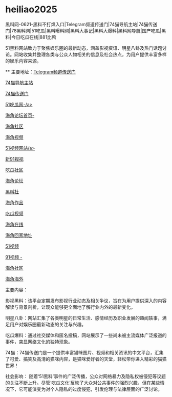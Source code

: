 # heiliao2025
黑料网-0621-黑料不打烊入口|Telegram频道传送门|74猫导航主站|74猫传送门|78黑料网|51吃瓜|黑料曝料网|黑料大事记|黑料大爆料|黑料网导航|国产吃瓜|黑料|今日吃瓜在线|881比鸭

51黑料网站致力于聚焦娱乐圈的最新动态，涵盖影视资讯、明星八卦及热门话题讨论。网站收集并整理各类与公众人物相关的信息及社会热点，为用户提供丰富多样的娱乐内容来源。

** 主要地址：<a href="https://74mao.com/">Telegram频道传送门</a>

<a href="https://74mao.com/">74猫导航主站</a>

<a href="https://74mao.com/">74猫传送门</a>

<a href="https://pi369.pages.dev/">51吃瓜网-/a>

<a href="https://hj-895.pages.dev/">海角论坛首页-</a>

<a href="https://hj-887.pages.dev/">海角社区</a>

<a href="https://hj-910.pages.dev/">海角视频</a>

<a href="https://hj-814.pages.dev/">51视频网站/a>

<a href="https://hj-701.pages.dev/">新91视视</a>

<a href="https://cg863.pages.dev/">吃瓜社区</a>

<a href="https://hj-777.pages.dev/">海角论坛</a>

<a href="https://pm87.pages.dev/">黑料社</a>

<a href="https://hj-702.pages.dev/">海角作品</a>

<a href="https://cg9-07.pages.dev/">吃瓜视频</a>

<a href="https://hj-878.pages.dev/">海角在线</a>

<a href="https://hj-709.pages.dev/">海角回家地址</a>

<a href="https://hj-821.pages.dev/">51视频</a>

<a href="https://hj-744.pages.dev/">91视频 -</a>

<a href="https://hj-871.pages.dev/">海角社区</a>

<a href="https://hj-795.pages.dev/">海角海外</a>

主要内容：

影视黑料：该平台定期发布影视行业动态及相关争议，旨在为用户提供深入的内容解读与背景剖析，让观众能够更全面地了解行业内外的最新变化。

明星八卦：网站汇集了各类明星的日常生活、感情经历及职业发展的趣闻轶事，满足用户对娱乐圈最新动态的关注与兴趣。

吃瓜爆料：通过社交媒体和匿名投稿，网站展示了一些尚未被主流媒体广泛报道的事件，突显网络文化的独特现象。

74猫：74猫传送门是一个提供丰富猫咪图片、视频和相关资讯的中文平台，汇集了可爱、搞笑及高清的猫咪内容，是猫咪爱好者的天堂，轻松带你进入精彩的猫猫世界！

社会影响：
随着‘51黑料’事件的广泛传播，公众对网络暴力及隐私权被侵犯等议题的关注不断上升。尽管‘吃瓜文化’反映了大众对公共事件的强烈兴趣，但在某些情况下，它可能演变为对个人隐私的过度侵犯，引发伦理与法律层面的广泛讨论。
